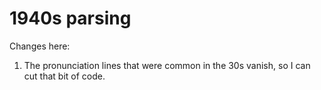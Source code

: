 1940s parsing
=============

Changes here:

1) The pronunciation lines that were common in the 30s vanish, so I can cut that bit of code.
